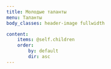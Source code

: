 ```yaml
---
title: Молодые таланты
menu: Таланты
body_classes: header-image fullwidth

content:
    items: @self.children
    order:
        by: default
        dir: asc
---
```

